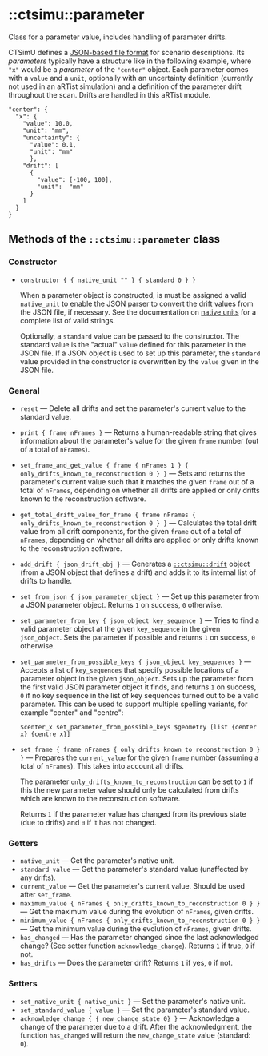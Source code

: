 # ::ctsimu::parameter
Class for a parameter value, includes handling of parameter drifts.

CTSimU defines a [JSON-based file format](https://bamresearch.github.io/ctsimu-scenarios) for scenario descriptions. Its *parameters* typically have a structure like in the following example, where `"x"` would be a *parameter* of the `"center"` object. Each parameter comes with a `value` and a `unit`, optionally with an uncertainty definition (currently not used in an aRTist simulation) and a definition of the parameter drift throughout the scan. Drifts are handled in this aRTist module.

    "center": {
      "x": {
        "value": 10.0,
        "unit": "mm",
        "uncertainty": {
          "value": 0.1,
          "unit": "mm"
          },
        "drift": [
          {
            "value": [-100, 100],
            "unit":  "mm"
          }
        ]
      }
    }

## Methods of the `::ctsimu::parameter` class

### Constructor

* `constructor { { native_unit "" } { standard 0 } }`

    When a parameter object is constructed, is must be assigned a valid `native_unit` to enable the JSON parser to convert the drift values from the JSON file, if necessary. See the documentation on [native units](native_units.md) for a complete list of valid strings.

    Optionally, a `standard` value can be passed to the constructor. The standard value is the "actual" `value` defined for this parameter in the JSON file. If a JSON object is used to set up this parameter, the `standard` value provided in the constructor is overwritten by the `value` given in the JSON file.

### General

* `reset` — Delete all drifts and set the parameter's current value to the standard value.
* `print { frame nFrames }` — Returns a human-readable string that gives information about the parameter's value for the given `frame` number (out of a total of `nFrames`).
* `set_frame_and_get_value { frame { nFrames 1 } { only_drifts_known_to_reconstruction 0 } }` — Sets and returns the parameter's current value such that it matches the given `frame` out of a total of `nFrames`, depending on whether all drifts are applied or only drifts known to the reconstruction software.
* `get_total_drift_value_for_frame { frame nFrames { only_drifts_known_to_reconstruction 0 } }` — Calculates the total drift value from all drift components, for the given `frame` out of a total of `nFrames`, depending on whether all drifts are applied or only drifts known to the reconstruction software.
* `add_drift { json_drift_obj }` — Generates a [`::ctsimu::drift`](drift.md) object (from a JSON object that defines a drift) and adds it to its internal list of drifts to handle.
* `set_from_json { json_parameter_object }` — Set up this parameter from a JSON parameter object. Returns `1` on success, `0` otherwise.
* `set_parameter_from_key { json_object key_sequence }` — Tries to find a valid parameter object at the given `key_sequence` in the given `json_object`. Sets the parameter if possible and returns `1` on success, `0` otherwise.
* `set_parameter_from_possible_keys { json_object key_sequences }` — Accepts a list of `key_sequences` that specify possible locations of a parameter object in the given `json_object`. Sets up the parameter from the first valid JSON parameter object it finds, and returns `1` on success, `0` if no key sequence in the list of key sequences turned out to be a valid parameter. This can be used to support multiple spelling variants, for example "center" and "centre":

      $center_x set_parameter_from_possible_keys $geometry [list {center x} {centre x}]

* `set_frame { frame nFrames { only_drifts_known_to_reconstruction 0 } }` — Prepares the `current_value` for the given `frame` number (assuming a total of `nFrames`). This takes into account all drifts.

    The parameter `only_drifts_known_to_reconstruction` can be set to `1` if this the new parameter value should only be calculated from drifts which are known to the reconstruction software.

    Returns `1` if the parameter value has changed from its previous state (due to drifts) and `0` if it has not changed.

### Getters

* `native_unit` — Get the parameter's native unit.
* `standard_value` — Get the parameter's standard value (unaffected by any drifts).
* `current_value` — Get the parameter's current value. Should be used after `set_frame`.
* `maximum_value { nFrames { only_drifts_known_to_reconstruction 0 } }` — Get the maximum value during the evolution of `nFrames`, given drifts.
* `minimum_value { nFrames { only_drifts_known_to_reconstruction 0 } }` — Get the minimum value during the evolution of `nFrames`, given drifts.
* `has_changed` — Has the parameter changed since the last acknowledged change? (See setter function `acknowledge_change`). Returns `1` if true, `0` if not.
* `has_drifts` — Does the parameter drift? Returns `1` if yes, `0` if not.

### Setters

* `set_native_unit { native_unit }` — Set the parameter's native unit.
* `set_standard_value { value }` — Set the parameter's standard value.
* `acknowledge_change { { new_change_state 0} }` — Acknowledge a change of the parameter due to a drift. After the acknowledgment, the function `has_changed` will return the `new_change_state` value (standard: `0`).